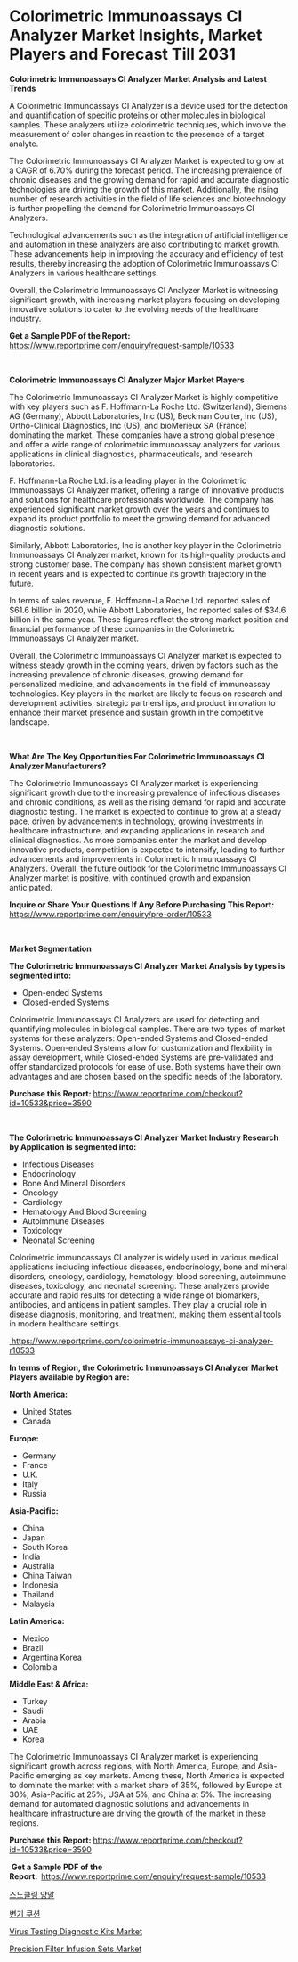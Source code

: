 <p><h1>Colorimetric Immunoassays CI Analyzer Market Insights, Market Players and Forecast Till 2031</h1></p><p><strong>Colorimetric Immunoassays CI Analyzer Market Analysis and Latest Trends</strong></p>
<p><p>A Colorimetric Immunoassays CI Analyzer is a device used for the detection and quantification of specific proteins or other molecules in biological samples. These analyzers utilize colorimetric techniques, which involve the measurement of color changes in reaction to the presence of a target analyte.</p><p>The Colorimetric Immunoassays CI Analyzer Market is expected to grow at a CAGR of 6.70% during the forecast period. The increasing prevalence of chronic diseases and the growing demand for rapid and accurate diagnostic technologies are driving the growth of this market. Additionally, the rising number of research activities in the field of life sciences and biotechnology is further propelling the demand for Colorimetric Immunoassays CI Analyzers.</p><p>Technological advancements such as the integration of artificial intelligence and automation in these analyzers are also contributing to market growth. These advancements help in improving the accuracy and efficiency of test results, thereby increasing the adoption of Colorimetric Immunoassays CI Analyzers in various healthcare settings.</p><p>Overall, the Colorimetric Immunoassays CI Analyzer Market is witnessing significant growth, with increasing market players focusing on developing innovative solutions to cater to the evolving needs of the healthcare industry.</p></p>
<p><strong>Get a Sample PDF of the Report:&nbsp;</strong> <a href="https://www.reportprime.com/enquiry/request-sample/10533">https://www.reportprime.com/enquiry/request-sample/10533</a></p>
<p>&nbsp;</p>
<p><strong>Colorimetric Immunoassays CI Analyzer Major Market Players</strong></p>
<p><p>The Colorimetric Immunoassays CI Analyzer Market is highly competitive with key players such as F. Hoffmann-La Roche Ltd. (Switzerland), Siemens AG (Germany), Abbott Laboratories, Inc (US), Beckman Coulter, Inc (US), Ortho-Clinical Diagnostics, Inc (US), and bioMerieux SA (France) dominating the market. These companies have a strong global presence and offer a wide range of colorimetric immunoassay analyzers for various applications in clinical diagnostics, pharmaceuticals, and research laboratories.</p><p>F. Hoffmann-La Roche Ltd. is a leading player in the Colorimetric Immunoassays CI Analyzer market, offering a range of innovative products and solutions for healthcare professionals worldwide. The company has experienced significant market growth over the years and continues to expand its product portfolio to meet the growing demand for advanced diagnostic solutions.</p><p>Similarly, Abbott Laboratories, Inc is another key player in the Colorimetric Immunoassays CI Analyzer market, known for its high-quality products and strong customer base. The company has shown consistent market growth in recent years and is expected to continue its growth trajectory in the future.</p><p>In terms of sales revenue, F. Hoffmann-La Roche Ltd. reported sales of $61.6 billion in 2020, while Abbott Laboratories, Inc reported sales of $34.6 billion in the same year. These figures reflect the strong market position and financial performance of these companies in the Colorimetric Immunoassays CI Analyzer market.</p><p>Overall, the Colorimetric Immunoassays CI Analyzer market is expected to witness steady growth in the coming years, driven by factors such as the increasing prevalence of chronic diseases, growing demand for personalized medicine, and advancements in the field of immunoassay technologies. Key players in the market are likely to focus on research and development activities, strategic partnerships, and product innovation to enhance their market presence and sustain growth in the competitive landscape.</p></p>
<p>&nbsp;</p>
<p><strong>What Are The Key Opportunities For Colorimetric Immunoassays CI Analyzer Manufacturers?</strong></p>
<p><p>The Colorimetric Immunoassays CI Analyzer market is experiencing significant growth due to the increasing prevalence of infectious diseases and chronic conditions, as well as the rising demand for rapid and accurate diagnostic testing. The market is expected to continue to grow at a steady pace, driven by advancements in technology, growing investments in healthcare infrastructure, and expanding applications in research and clinical diagnostics. As more companies enter the market and develop innovative products, competition is expected to intensify, leading to further advancements and improvements in Colorimetric Immunoassays CI Analyzers. Overall, the future outlook for the Colorimetric Immunoassays CI Analyzer market is positive, with continued growth and expansion anticipated.</p></p>
<p><strong>Inquire or Share Your Questions If Any Before Purchasing This Report:</strong> <a href="https://www.reportprime.com/enquiry/pre-order/10533">https://www.reportprime.com/enquiry/pre-order/10533</a></p>
<p>&nbsp;</p>
<p><strong>Market Segmentation</strong></p>
<p><strong>The Colorimetric Immunoassays CI Analyzer Market Analysis by types is segmented into:</strong></p>
<p><ul><li>Open-ended Systems</li><li>Closed-ended Systems</li></ul></p>
<p><p>Colorimetric Immunoassays CI Analyzers are used for detecting and quantifying molecules in biological samples. There are two types of market systems for these analyzers: Open-ended Systems and Closed-ended Systems. Open-ended Systems allow for customization and flexibility in assay development, while Closed-ended Systems are pre-validated and offer standardized protocols for ease of use. Both systems have their own advantages and are chosen based on the specific needs of the laboratory.</p></p>
<p><strong>Purchase this Report:&nbsp;</strong><a href="https://www.reportprime.com/checkout?id=10533&price=3590">https://www.reportprime.com/checkout?id=10533&price=3590</a></p>
<p>&nbsp;</p>
<p><strong>The Colorimetric Immunoassays CI Analyzer Market Industry Research by Application is segmented into:</strong></p>
<p><ul><li>Infectious Diseases</li><li>Endocrinology</li><li>Bone And Mineral Disorders</li><li>Oncology</li><li>Cardiology</li><li>Hematology And Blood Screening</li><li>Autoimmune Diseases</li><li>Toxicology</li><li>Neonatal Screening</li></ul></p>
<p><p>Colorimetric immunoassays CI analyzer is widely used in various medical applications including infectious diseases, endocrinology, bone and mineral disorders, oncology, cardiology, hematology, blood screening, autoimmune diseases, toxicology, and neonatal screening. These analyzers provide accurate and rapid results for detecting a wide range of biomarkers, antibodies, and antigens in patient samples. They play a crucial role in disease diagnosis, monitoring, and treatment, making them essential tools in modern healthcare settings.</p></p>
<p><a href="https://www.reportprime.com/colorimetric-immunoassays-ci-analyzer-r10533">&nbsp;https://www.reportprime.com/colorimetric-immunoassays-ci-analyzer-r10533</a></p>
<p><strong>In terms of Region, the Colorimetric Immunoassays CI Analyzer Market Players available by Region are:</strong></p>
<p>
    <p> <strong> North America: </strong>
        <ul>
            <li>United States</li>
            <li>Canada</li>
        </ul>
        </p> 
    <p> <strong> Europe: </strong>
        <ul>
            <li>Germany</li>
            <li>France</li>
            <li>U.K.</li>
            <li>Italy</li>
            <li>Russia</li>
        </ul>
        </p> 
    <p> <strong> Asia-Pacific: </strong>
        <ul>
            <li>China</li>
            <li>Japan</li>
            <li>South Korea</li>
            <li>India</li>
            <li>Australia</li>
            <li>China Taiwan</li>
            <li>Indonesia</li>
            <li>Thailand</li>
            <li>Malaysia</li>
        </ul>
        </p> 
    <p> <strong> Latin America: </strong>
        <ul>
            <li>Mexico</li>
            <li>Brazil</li>
            <li>Argentina Korea</li>
            <li>Colombia</li>
        </ul>
        </p> 
    <p> <strong> Middle East & Africa: </strong>
        <ul>
            <li>Turkey</li>
            <li>Saudi</li>
            <li>Arabia</li>
            <li>UAE</li>
            <li>Korea</li>
        </ul>
    </p>
    </p>
<p><p>The Colorimetric Immunoassays CI Analyzer market is experiencing significant growth across regions, with North America, Europe, and Asia-Pacific emerging as key markets. Among these, North America is expected to dominate the market with a market share of 35%, followed by Europe at 30%, Asia-Pacific at 25%, USA at 5%, and China at 5%. The increasing demand for automated diagnostic solutions and advancements in healthcare infrastructure are driving the growth of the market in these regions.</p></p>
<p><strong>Purchase this Report: </strong><a href="https://www.reportprime.com/checkout?id=10533&price=3590">https://www.reportprime.com/checkout?id=10533&price=3590</a></p>
<p>&nbsp;<strong>Get a Sample PDF of the Report:&nbsp;&nbsp;</strong><a href="https://www.reportprime.com/enquiry/request-sample/10533">https://www.reportprime.com/enquiry/request-sample/10533</a></p>
<p><strong></strong></p>
<p><p><a href="https://github.com/Maeennan456456/Market-Research-Report-List-1/blob/main/106143321943.md">스노클링 양말</a></p><p><a href="https://github.com/royErdmtyan906778/Market-Research-Report-List-1/blob/main/403523221944.md">변기 쿠션</a></p><p><a href="https://github.com/wusalecollins540tpqoz/Market-Research-Report-List-2/blob/main/virus-testing-diagnostic-kits-market.md">Virus Testing Diagnostic Kits Market</a></p><p><a href="https://github.com/pjcfca/Market-Research-Report-List-2/blob/main/precision-filter-infusion-sets-market.md">Precision Filter Infusion Sets Market</a></p></p>